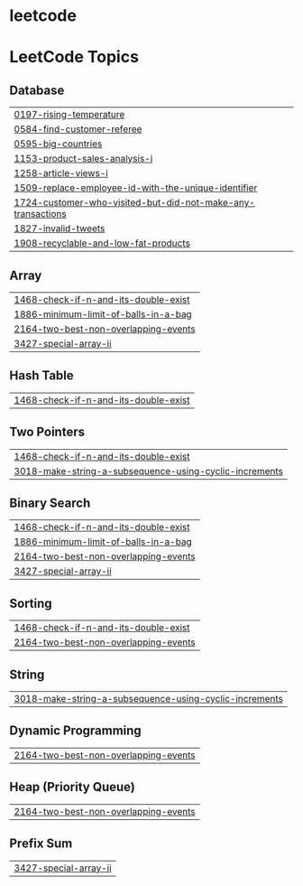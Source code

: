 # leetcode
<!---LeetCode Topics Start-->
# LeetCode Topics
## Database
|  |
| ------- |
| [0197-rising-temperature](https://github.com/saarth-12byte/leetcode/tree/master/0197-rising-temperature) |
| [0584-find-customer-referee](https://github.com/saarth-12byte/leetcode/tree/master/0584-find-customer-referee) |
| [0595-big-countries](https://github.com/saarth-12byte/leetcode/tree/master/0595-big-countries) |
| [1153-product-sales-analysis-i](https://github.com/saarth-12byte/leetcode/tree/master/1153-product-sales-analysis-i) |
| [1258-article-views-i](https://github.com/saarth-12byte/leetcode/tree/master/1258-article-views-i) |
| [1509-replace-employee-id-with-the-unique-identifier](https://github.com/saarth-12byte/leetcode/tree/master/1509-replace-employee-id-with-the-unique-identifier) |
| [1724-customer-who-visited-but-did-not-make-any-transactions](https://github.com/saarth-12byte/leetcode/tree/master/1724-customer-who-visited-but-did-not-make-any-transactions) |
| [1827-invalid-tweets](https://github.com/saarth-12byte/leetcode/tree/master/1827-invalid-tweets) |
| [1908-recyclable-and-low-fat-products](https://github.com/saarth-12byte/leetcode/tree/master/1908-recyclable-and-low-fat-products) |
## Array
|  |
| ------- |
| [1468-check-if-n-and-its-double-exist](https://github.com/saarth-12byte/leetcode/tree/master/1468-check-if-n-and-its-double-exist) |
| [1886-minimum-limit-of-balls-in-a-bag](https://github.com/saarth-12byte/leetcode/tree/master/1886-minimum-limit-of-balls-in-a-bag) |
| [2164-two-best-non-overlapping-events](https://github.com/saarth-12byte/leetcode/tree/master/2164-two-best-non-overlapping-events) |
| [3427-special-array-ii](https://github.com/saarth-12byte/leetcode/tree/master/3427-special-array-ii) |
## Hash Table
|  |
| ------- |
| [1468-check-if-n-and-its-double-exist](https://github.com/saarth-12byte/leetcode/tree/master/1468-check-if-n-and-its-double-exist) |
## Two Pointers
|  |
| ------- |
| [1468-check-if-n-and-its-double-exist](https://github.com/saarth-12byte/leetcode/tree/master/1468-check-if-n-and-its-double-exist) |
| [3018-make-string-a-subsequence-using-cyclic-increments](https://github.com/saarth-12byte/leetcode/tree/master/3018-make-string-a-subsequence-using-cyclic-increments) |
## Binary Search
|  |
| ------- |
| [1468-check-if-n-and-its-double-exist](https://github.com/saarth-12byte/leetcode/tree/master/1468-check-if-n-and-its-double-exist) |
| [1886-minimum-limit-of-balls-in-a-bag](https://github.com/saarth-12byte/leetcode/tree/master/1886-minimum-limit-of-balls-in-a-bag) |
| [2164-two-best-non-overlapping-events](https://github.com/saarth-12byte/leetcode/tree/master/2164-two-best-non-overlapping-events) |
| [3427-special-array-ii](https://github.com/saarth-12byte/leetcode/tree/master/3427-special-array-ii) |
## Sorting
|  |
| ------- |
| [1468-check-if-n-and-its-double-exist](https://github.com/saarth-12byte/leetcode/tree/master/1468-check-if-n-and-its-double-exist) |
| [2164-two-best-non-overlapping-events](https://github.com/saarth-12byte/leetcode/tree/master/2164-two-best-non-overlapping-events) |
## String
|  |
| ------- |
| [3018-make-string-a-subsequence-using-cyclic-increments](https://github.com/saarth-12byte/leetcode/tree/master/3018-make-string-a-subsequence-using-cyclic-increments) |
## Dynamic Programming
|  |
| ------- |
| [2164-two-best-non-overlapping-events](https://github.com/saarth-12byte/leetcode/tree/master/2164-two-best-non-overlapping-events) |
## Heap (Priority Queue)
|  |
| ------- |
| [2164-two-best-non-overlapping-events](https://github.com/saarth-12byte/leetcode/tree/master/2164-two-best-non-overlapping-events) |
## Prefix Sum
|  |
| ------- |
| [3427-special-array-ii](https://github.com/saarth-12byte/leetcode/tree/master/3427-special-array-ii) |
<!---LeetCode Topics End-->